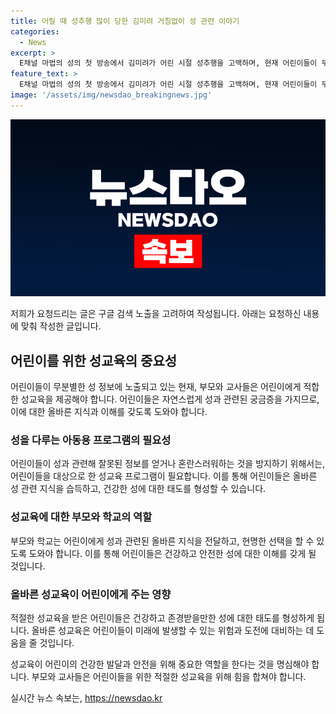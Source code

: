 ```yaml
---
title: 어릴 때 성추행 많이 당한 김미려 거침없이 성 관련 이야기
categories:
  - News
excerpt: >
  E채널 마법의 성의 첫 방송에서 김미려가 어린 시절 성추행을 고백하며, 현재 어린이들이 무분별하게 성에 노출되고 있는 현실을 다룬다. 초등학교 5학년 학생들이 성 관련 단어를 낙서판에 적는 장면과 부모들을 위한 성교육 모범답안이 소개된다. 아이들의 답변에 교사와 김미려의 이야기가 포함되면서 이 프로그램은 어린이에게 성에 대한 건전한 교육을 제공하고자 하는 취지를 갖고 있다.
feature_text: >
  E채널 마법의 성의 첫 방송에서 김미려가 어린 시절 성추행을 고백하며, 현재 어린이들이 무분별하게 성에 노출되고 있는 현실을 다룬다. 초등학교 5학년 학생들이 성 관련 단어를 낙서판에 적는 장면과 부모들을 위한 성교육 모범답안이 소개된다. 아이들의 답변에 교사와 김미려의 이야기가 포함되면서 이 프로그램은 어린이에게 성에 대한 건전한 교육을 제공하고자 하는 취지를 갖고 있다.
image: '/assets/img/newsdao_breakingnews.jpg'
---
```


<p><img src="/assets/img/newsdao_breakingnews.jpg" alt="ranknews 속보" /></p>

<p>저희가 요청드리는 글은 구글 검색 노출을 고려하여 작성됩니다. 아래는 요청하신 내용에 맞춰 작성한 글입니다.</p>

<h2 data-ke-size="size26">어린이를 위한 성교육의 중요성</h2>

<p data-ke-size="size16">어린이들이 무분별한 성 정보에 노출되고 있는 현재, 부모와 교사들은 어린이에게 적합한 성교육을 제공해야 합니다. 어린이들은 자연스럽게 성과 관련된 궁금증을 가지므로, 이에 대한 올바른 지식과 이해를 갖도록 도와야 합니다.</p>

<h3>성을 다루는 아동용 프로그램의 필요성</h3>

<p data-ke-size="size16">어린이들이 성과 관련해 잘못된 정보를 얻거나 혼란스러워하는 것을 방지하기 위해서는, 어린이들을 대상으로 한 성교육 프로그램이 필요합니다. 이를 통해 어린이들은 올바른 성 관련 지식을 습득하고, 건강한 성에 대한 태도를 형성할 수 있습니다.</p>

<h3>성교육에 대한 부모와 학교의 역할</h3>

<p data-ke-size="size16">부모와 학교는 어린이에게 성과 관련된 올바른 지식을 전달하고, 현명한 선택을 할 수 있도록 도와야 합니다. 이를 통해 어린이들은 건강하고 안전한 성에 대한 이해를 갖게 될 것입니다.</p>

<h3>올바른 성교육이 어린이에게 주는 영향</h3>

<p data-ke-size="size16">적절한 성교육을 받은 어린이들은 건강하고 존경받을만한 성에 대한 태도를 형성하게 됩니다. 올바른 성교육은 어린이들이 미래에 발생할 수 있는 위험과 도전에 대비하는 데 도움을 줄 것입니다.</p>

<p data-ke-size="size16">성교육이 어린이의 건강한 발달과 안전을 위해 중요한 역할을 한다는 것을 명심해야 합니다. 부모와 교사들은 어린이들을 위한 적절한 성교육을 위해 힘을 합쳐야 합니다.</p>
실시간 뉴스 속보는, <a href="https://newsdao.kr" rel="dofollow">https://newsdao.kr</a>


